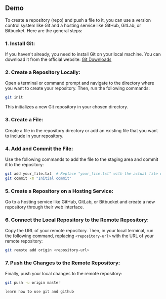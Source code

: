 ## Demo

To create a repository (repo) and push a file to it, you can use a version control system like Git and a hosting service like GitHub, GitLab, or Bitbucket. Here are the general steps:

### 1. Install Git:

If you haven't already, you need to install Git on your local machine. You can download it from the official website: [Git Downloads](https://git-scm.com/downloads)

### 2. Create a Repository Locally:

Open a terminal or command prompt and navigate to the directory where you want to create your repository. Then, run the following commands:

```bash
git init
```

This initializes a new Git repository in your chosen directory.

### 3. Create a File:

Create a file in the repository directory or add an existing file that you want to include in your repository.

### 4. Add and Commit the File:

Use the following commands to add the file to the staging area and commit it to the repository:

```bash
git add your_file.txt  # Replace "your_file.txt" with the actual file name
git commit -m "Initial commit"
```

### 5. Create a Repository on a Hosting Service:

Go to a hosting service like GitHub, GitLab, or Bitbucket and create a new repository through their web interface.

### 6. Connect the Local Repository to the Remote Repository:

Copy the URL of your remote repository. Then, in your local terminal, run the following command, replacing `<repository-url>` with the URL of your remote repository:

```bash
git remote add origin <repository-url>
```

### 7. Push the Changes to the Remote Repository:

Finally, push your local changes to the remote repository:

```bash
git push -u origin master

learn how to use git and github
